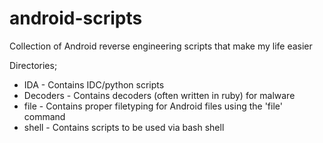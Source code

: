 android-scripts
===============

Collection of Android reverse engineering scripts that make my life easier

Directories;
 - IDA - Contains IDC/python scripts
 - Decoders - Contains decoders (often written in ruby) for malware
 - file - Contains proper filetyping for Android files using the 'file' command
 - shell - Contains scripts to be used via bash shell